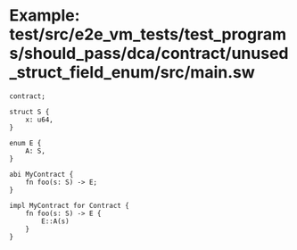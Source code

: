 # Example: test/src/e2e_vm_tests/test_programs/should_pass/dca/contract/unused_struct_field_enum/src/main.sw

```sway
contract;

struct S {
    x: u64,
}

enum E {
    A: S,
}

abi MyContract {
    fn foo(s: S) -> E;
}

impl MyContract for Contract {
    fn foo(s: S) -> E {
        E::A(s)
    }
}

```
